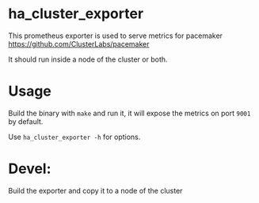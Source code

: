 # ha_cluster_exporter

This prometheus exporter is used to serve metrics for pacemaker https://github.com/ClusterLabs/pacemaker

It should run inside a node of the cluster or both.

# Usage

Build the binary with `make` and run it, it will expose the metrics on port `9001` by default.

Use `ha_cluster_exporter -h` for options.

# Devel:

Build the exporter and copy it to a node of the cluster
